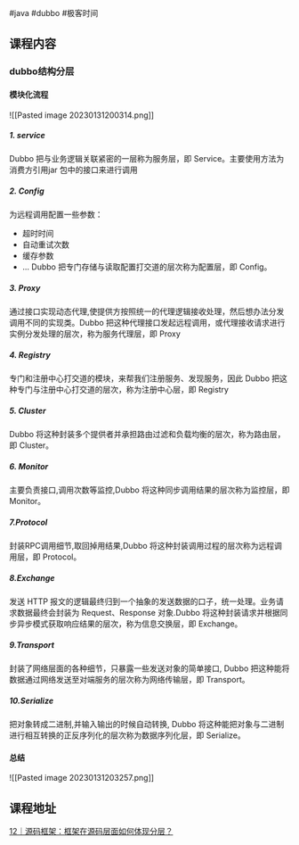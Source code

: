 #java #dubbo #极客时间 

## 课程内容

### dubbo结构分层

#### 模块化流程
![[Pasted image 20230131200314.png]]

##### 1. service
Dubbo 把与业务逻辑关联紧密的一层称为服务层，即 Service。主要使用方法为消费方引用jar 包中的接口来进行调用

##### 2. Config

为远程调用配置一些参数：
- 超时时间
- 自动重试次数
- 缓存参数
- ...
Dubbo 把专门存储与读取配置打交道的层次称为配置层，即 Config。

##### 3. Proxy
通过接口实现动态代理,使提供方按照统一的代理逻辑接收处理，然后想办法分发调用不同的实现类。Dubbo 把这种代理接口发起远程调用，或代理接收请求进行实例分发处理的层次，称为服务代理层，即 Proxy

##### 4. Registry
专门和注册中心打交道的模块，来帮我们注册服务、发现服务，因此 Dubbo 把这种专门与注册中心打交道的层次，称为注册中心层，即 Registry

##### 5. Cluster
Dubbo 将这种封装多个提供者并承担路由过滤和负载均衡的层次，称为路由层，即 Cluster。

##### 6. Monitor
主要负责接口,调用次数等监控,Dubbo 将这种同步调用结果的层次称为监控层，即 Monitor。

##### 7.Protocol
封装RPC调用细节,取回掉用结果,Dubbo 将这种封装调用过程的层次称为远程调用层，即 Protocol。

##### 8.Exchange
发送 HTTP 报文的逻辑最终归到一个抽象的发送数据的口子，统一处理。业务请求数据最终会封装为 Request、Response 对象.Dubbo 将这种封装请求并根据同步异步模式获取响应结果的层次，称为信息交换层，即 Exchange。

##### 9.Transport
封装了网络层面的各种细节，只暴露一些发送对象的简单接口, Dubbo 把这种能将数据通过网络发送至对端服务的层次称为网络传输层，即 Transport。

##### 10.Serialize
把对象转成二进制,并输入输出的时候自动转换, Dubbo 将这种能把对象与二进制进行相互转换的正反序列化的层次称为数据序列化层，即 Serialize。

#### 总结
![[Pasted image 20230131203257.png]]



## 课程地址

[12｜源码框架：框架在源码层面如何体现分层？](https://time.geekbang.org/column/article/615369)